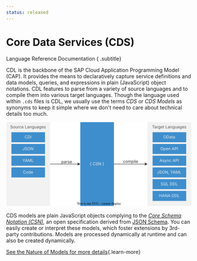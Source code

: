 ```yaml
---
status: released
---
```


# Core Data Services (CDS)
Language Reference Documentation
{ .subtitle}

CDL is the backbone of the SAP Cloud Application Programming Model (CAP). It provides the means to declaratively capture service definitions and data models, queries, and expressions in plain (JavaScript) object notations. CDL features to parse from a variety of source languages and to compile them into various target languages. Though the language used within `.cds` files is CDL, we usually use the terms _CDS_ or _CDS Models_ as synonyms to keep it simple where we don't need to care about technical details too much.

!["The graphic is explained in the accompanying text."](./assets/csn.drawio.svg)

CDS models are plain JavaScript objects complying to the _[Core Schema Notation (CSN)](./csn)_, an open specification derived from [JSON Schema](https://json-schema.org/). You can easily create or interpret these models, which foster extensions by 3rd-party contributions. Models are processed dynamically at runtime and can also be created dynamically.

[See the Nature of Models for more details](models){.learn-more}

<script setup>
import { data as pages } from './index.data.ts'
</script>

<br>
<IndexList :pages='pages' />
